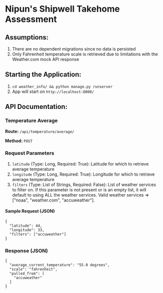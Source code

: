 # Nipun's Shipwell Takehome Assessment

## Assumptions:
1. There are no dependent migrations since no data is persisted
2. Only Fahrenheit temperature scale is retrieved due to limitations with the Weather.com mock API response

## Starting the Application:
1. `cd weather_info/ && python manage.py runserver`
2. App will start on `http://localhost:8000/`

## API Documentation:

### Temperature Average
**Route:** `/api/temperature/average/`

**Method:** `POST`

### Request Parameters

1. `latitude` (Type: Long, Required: True): Latitude for which to retrieve average temperature
2. `longitude` (Type: Long, Required: True): Longitude for which to retrieve average temperature
3. `filters` (Type: List of Strings, Required: False): List of weather services to filter on. If 
this parameter is not present or is an empty list, it will default to using ALL the weather services.
Valid weather services => ["noaa", "weather.com", "accuweather"].

#### Sample Request (JSON)
```
{
  "latitude": 44,
  "longitude": 33,
  "filters": ["accuweather"]
}
```

### Response (JSON)

```
{
  "average_current_temperature": "55.0 degrees",
  "scale": "fahrenheit",
  "pulled_from": [
    "accuweather"
  ]
}
```
